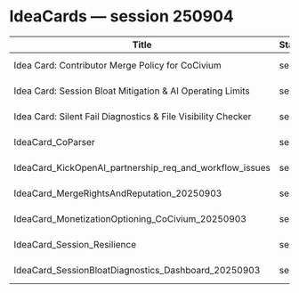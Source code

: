 <!-- status: stub; target: 150+ words -->
<!-- status: stub; target: 150+ words -->
<!-- status: stub; target: 150+ words -->
<!-- status: stub; target: 150+ words -->
<!-- status: stub; target: 150+ words -->
<!-- status: stub; target: 150+ words -->
# IdeaCards — session 250904

| Title | Status | Priority | Tags | Created | File |
|---|---|---|---|---|---|
| Idea Card: Contributor Merge Policy for CoCivium | seed | normal |  | 2025-09-04 | $rel |
| Idea Card: Session Bloat Mitigation & AI Operating Limits | seed | normal |  | 2025-09-04 | $rel |
| Idea Card: Silent Fail Diagnostics & File Visibility Checker | seed | normal |  | 2025-09-04 | $rel |
| IdeaCard_CoParser | seed | normal |  | 2025-09-04 | $rel |
| IdeaCard_KickOpenAI_partnership_req_and_workflow_issues | seed | normal |  | 2025-09-04 | $rel |
| IdeaCard_MergeRightsAndReputation_20250903 | seed | normal |  | 2025-09-04 | $rel |
| IdeaCard_MonetizationOptioning_CoCivium_20250903 | seed | normal |  | 2025-09-04 | $rel |
| IdeaCard_Session_Resilience | seed | normal |  | 2025-09-04 | $rel |
| IdeaCard_SessionBloatDiagnostics_Dashboard_20250903 | seed | normal |  | 2025-09-04 | $rel |






